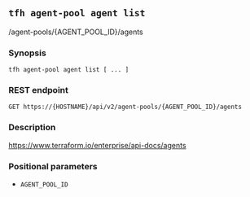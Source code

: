 ## `tfh agent-pool agent list`

/agent-pools/{AGENT_POOL_ID}/agents

### Synopsis

    tfh agent-pool agent list [ ... ]

### REST endpoint

    GET https://{HOSTNAME}/api/v2/agent-pools/{AGENT_POOL_ID}/agents

### Description

https://www.terraform.io/enterprise/api-docs/agents

### Positional parameters

* `AGENT_POOL_ID`

